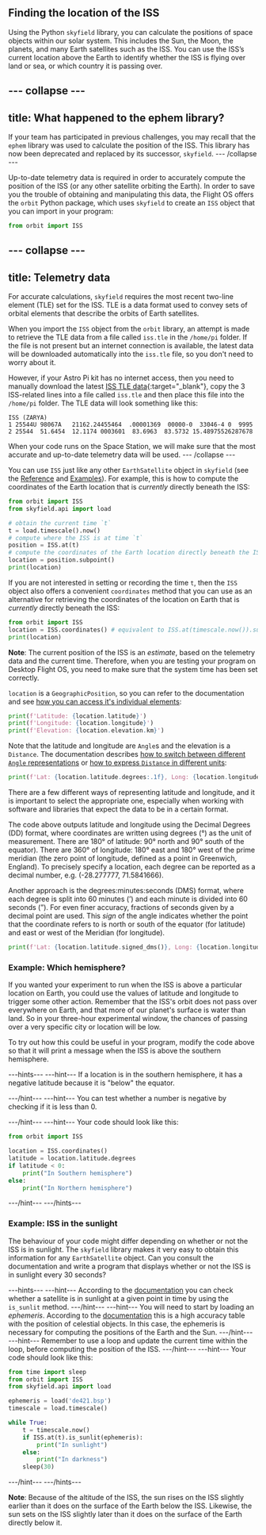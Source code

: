 ## Finding the location of the ISS

Using the Python `skyfield` library, you can calculate the positions of space objects within our solar system. This includes the Sun, the Moon, the planets, and many Earth satellites such as the ISS. You can use the ISS’s current location above the Earth to identify whether the ISS is flying over land or sea, or which country it is passing over.

--- collapse ---
---
title: What happened to the ephem library?
---

If your team has participated in previous challenges, you may recall that the `ephem` library was used to calculate the position of the ISS. This library has now been deprecated and replaced by its successor, `skyfield`.
--- /collapse ---

Up-to-date telemetry data is required in order to accurately compute the position of the ISS (or any other satellite orbiting the Earth). In order to save you the trouble of obtaining and manipulating this data, the Flight OS offers the `orbit` Python package, which uses `skyfield` to create an `ISS` object that you can import in your program:

```python
from orbit import ISS
```

--- collapse ---
---
title: Telemetry data
---
For accurate calculations, `skyfield` requires the most recent two-line element (TLE) set for the ISS. TLE is a data format used to convey sets of orbital elements that describe the orbits of Earth satellites. 

When you import the `ISS` object from the `orbit` library, an attempt is made to retrieve the TLE data from a file called `iss.tle` in the `/home/pi` folder. If the file is not present but an internet connection is available, the latest data will be downloaded automatically into the `iss.tle` file, so you don't need to worry about it.

However, if your Astro Pi kit has no internet access, then you need to manually download the latest [ISS TLE data](http://www.celestrak.com/NORAD/elements/stations.txt){:target="_blank"}, copy the 3 ISS-related lines into a file called `iss.tle` and then place this file into the `/home/pi` folder. The TLE data will look something like this:

```
ISS (ZARYA)             
1 25544U 98067A   21162.24455464  .00001369  00000-0  33046-4 0  9995
2 25544  51.6454  12.1174 0003601  83.6963  83.5732 15.48975526287678
```

When your code runs on the Space Station, we will make sure that the most accurate and up-to-date telemetry data will be used.
--- /collapse ---

You can use `ISS` just like any other `EarthSatellite` object in `skyfield` (see the [Reference](https://rhodesmill.org/skyfield/api-satellites.html#skyfield.sgp4lib.EarthSatellite) and [Examples](https://rhodesmill.org/skyfield/earth-satellites.html)). For example, this is how to compute the coordinates of the Earth location that is _currently_ directly beneath the ISS:

```python
from orbit import ISS
from skyfield.api import load

# obtain the current time `t`
t = load.timescale().now()
# compute where the ISS is at time `t`
position = ISS.at(t)
# compute the coordinates of the Earth location directly beneath the ISS
location = position.subpoint()
print(location)
```

If you are not interested in setting or recording the time `t`, then the `ISS` object also offers a convenient `coordinates` method that you can use as an alternative for retrieving the coordinates of the location on Earth that is _currently_ directly beneath the ISS:

```python
from orbit import ISS
location = ISS.coordinates() # equivalent to ISS.at(timescale.now()).subpoint()
print(location)
```

**Note**: The current position of the ISS is an _estimate_, based on the telemetry data and the current time. Therefore, when you are testing your program on Desktop Flight OS, you need to make sure that the system time has been set correctly.

`location` is a `GeographicPosition`, so you can refer to the documentation and see [how you can access it's individual elements](https://rhodesmill.org/skyfield/api-topos.html#skyfield.toposlib.GeographicPosition):

```python
print(f'Latitude: {location.latitude}')
print(f'Longitude: {location.longitude}')
print(f'Elevation: {location.elevation.km}')
```

Note that the latitude and longitude are `Angle`s and the elevation is a `Distance`. The documentation describes [how to switch between different `Angle` representations](https://rhodesmill.org/skyfield/api-units.html#skyfield.units.Angle) or [how to express `Distance` in different units](https://rhodesmill.org/skyfield/api-units.html#skyfield.units.Distance): 

```python
print(f'Lat: {location.latitude.degrees:.1f}, Long: {location.longitude.degrees:.1f}')
```

There are a few different ways of representing latitude and longitude, and it is important to select the appropriate one, especially when working with software and libraries that expect the data to be in a certain format.

The code above outputs latitude and longitude using the Decimal Degrees (DD) format, where coordinates are written using degrees (°) as the unit of measurement. There are 180° of latitude: 90° north and 90° south of the equator). There are 360° of longitude: 180° east and 180° west of the prime meridian (the zero point of longitude, defined as a point in Greenwich, England). To precisely specify a location, each degree can be reported as a decimal number, e.g. (-28.277777, 71.5841666). 

Another approach is the degrees:minutes:seconds (DMS) format, where each degree is split into 60 minutes (’) and each minute is divided into 60 seconds (”). For even finer accuracy, fractions of seconds given by a decimal point are used. This _sign_ of the angle indicates whether the point that the coordinate refers to is north or south of the equator (for latitude) and east or west of the Meridian (for longitude).

```python
print(f'Lat: {location.latitude.signed_dms()}, Long: {location.longitude.signed_dms()}')
```

### Example: Which hemisphere?

If you wanted your experiment to run when the ISS is above a particular location on Earth, you could use the values of latitude and longitude to trigger some other action. Remember that the ISS's orbit does not pass over everywhere on Earth, and that more of our planet's surface is water than land. So in your three-hour experimental window, the chances of passing over a very specific city or location will be low.

To try out how this could be useful in your program, modify the code above so that it will print a message when the ISS is above the southern hemisphere.

---hints---
---hint---
If a location is in the southern hemisphere, it has a negative latitude because it is "below" the equator.

---/hint---
---hint---
You can test whether a number is negative by checking if it is less than 0.

---/hint---
---hint---
Your code should look like this:

```python
from orbit import ISS

location = ISS.coordinates()
latitude = location.latitude.degrees
if latitude < 0:
    print("In Southern hemisphere")
else:
    print("In Northern hemisphere")
```
---/hint---
---/hints---

### Example: ISS in the sunlight

The behaviour of your code might differ depending on whether or not the ISS is in sunlight. The `skyfield` library makes it very easy to obtain this information for any `EarthSatellite` object. Can you consult the documentation and write a program that displays whether or not the ISS is in sunlight every 30 seconds?

---hints---
---hint---
According to the [documentation](https://rhodesmill.org/skyfield/earth-satellites.html#find-when-a-satellite-is-in-sunlight) you can check whether a satellite is in sunlight at a given point in time by using the `is_sunlit` method.
---/hint---
---hint---
You will need to start by loading an _ephemeris_. According to the [documentation](https://rhodesmill.org/skyfield/planets.html) this is a high accuracy table with the position of celestial objects. In this case, the ephemeris is necessary for computing the positions of the Earth and the Sun.
---/hint---
---hint---
Remember to use a loop and update the current time within the loop, before computing the position of the ISS.
---/hint---
---hint---
Your code should look like this:

```python
from time import sleep
from orbit import ISS
from skyfield.api import load

ephemeris = load('de421.bsp')
timescale = load.timescale()

while True:
    t = timescale.now()
    if ISS.at(t).is_sunlit(ephemeris):
        print("In sunlight")
    else:
        print("In darkness")
    sleep(30)
```
---/hint---
---/hints---

**Note**: Because of the altitude of the ISS, the sun rises on the ISS slightly earlier than it does on the surface of the Earth below the ISS. Likewise, the sun sets on the ISS slightly later than it does on the surface of the Earth directly below it.
